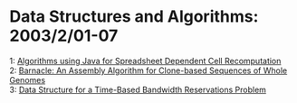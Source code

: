 # Data Structures and Algorithms: 2003/2/01-07  
1: [Algorithms using Java for Spreadsheet Dependent Cell Recomputation](https://doi.org/10.48550/arXiv.cs/0301036)  
2: [Barnacle: An Assembly Algorithm for Clone-based Sequences of Whole  Genomes](https://doi.org/10.48550/arXiv.cs/0302005)  
3: [Data Structure for a Time-Based Bandwidth Reservations Problem](https://doi.org/10.48550/arXiv.cs/0302009)  